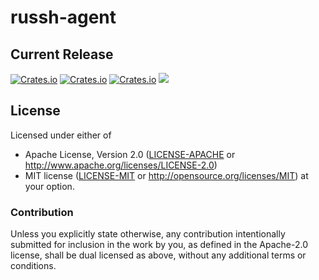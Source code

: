 # russh-agent
## Current Release
[![Crates.io](https://img.shields.io/crates/v/russh-agent.svg)](https://crates.io/crates/russh-agent)
[![Crates.io](https://img.shields.io/crates/l/russh-agent.svg)](https://crates.io/crates/russh-agent)
[![Crates.io](https://img.shields.io/crates/d/russh-agent.svg)](https://crates.io/crates/russh-agent)
![](https://github.com/rustyhorde/russh-agent/workflows/nightly/badge.svg)


<!-- ## Build Status
|              |                                                                                   |
---------------|-----------------------------------------------------------------------------------|
| Travis       | [![Build Status](https://travis-ci.org/rustyhorde/russh-agent.svg?branch=master)](https://travis-ci.org/rustyhorde/russh-agent)|
| GitLab CI/CD | [![pipeline status](https://gitlab.com/rustyhorde/russh-agent/badges/master/pipeline.svg)](https://gitlab.com/rustyhorde/russh-agent/commits/master)|
| Appveyor     | [![Build status](https://ci.appveyor.com/api/projects/status/rcdjlx0sxvk3wnww/branch/master?svg=true)](https://ci.appveyor.com/project/CraZySacX/russh-agent/branch/master)|

## Code Coverage
[![codecov](https://codecov.io/gh/rustyhorde/russh-agent/branch/master/graph/badge.svg)](https://codecov.io/gh/rustyhorde/russh-agent) -->

## License

Licensed under either of
 * Apache License, Version 2.0 ([LICENSE-APACHE](LICENSE-APACHE) or http://www.apache.org/licenses/LICENSE-2.0)
 * MIT license ([LICENSE-MIT](LICENSE-MIT) or http://opensource.org/licenses/MIT)
at your option.

### Contribution

Unless you explicitly state otherwise, any contribution intentionally submitted
for inclusion in the work by you, as defined in the Apache-2.0 license, shall be dual licensed as above, without any
additional terms or conditions.
